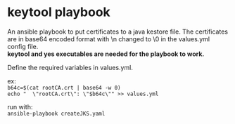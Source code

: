 # keytool playbook
An ansible playbook to put certificates to a java kestore file. The certificates are in base64 encoded format with \n changed to \0 in the values.yml config file.  
__keytool and yes executables are needed for the playbook to work.__  

Define the required variables in values.yml.

ex:  
`b64c=$(cat rootCA.crt | base64 -w 0)`  
`echo "  \"rootCA.crt\": \"$b64c\"" >> values.yml`   


run with:  
`ansible-playbook createJKS.yaml  `  
